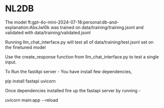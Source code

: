 # NL2DB

The model ft:gpt-4o-mini-2024-07-18:personal:db-and-explanation:AbxJwl0k was trained on data/training/training.jsonl and validated with data/training/validated.jsonl

Running llm_chat_interface.py will test all of data/training/test.jsonl set on the finetuned model

Use the create_response function from llm_chat_interface.py to test a single input.

To Run the fastApi server - You have install few dependencies,

pip install fastapi uvicorn

Once dependencies installed fire up the fastapi server by running - 

uvicorn main:app --reload

